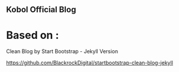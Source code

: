 ## Kobol Official Blog

# Based on :

Clean Blog by Start Bootstrap - Jekyll Version

https://github.com/BlackrockDigital/startbootstrap-clean-blog-jekyll


